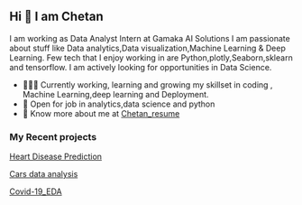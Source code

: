 ## Hi 👋 I am Chetan 
I am working as  Data Analyst Intern at Gamaka AI Solutions
I am passionate about stuff like Data analytics,Data visualization,Machine Learning & Deep Learning. 
Few tech that I enjoy working in are Python,plotly,Seaborn,sklearn and tensorflow. I am actively looking for opportunities in Data Science.

- 👨🏽‍💻 Currently working, learning and growing my skillset in coding , Machine Learning,deep learning and Deployment.
- 🤝 Open for job in  analytics,data science and python
- 👨 Know more about me at [Chetan_resume](https://drive.google.com/file/d/1b6LZriVTDNfBdiqmsNdAT1oxdc73HQZA/view?usp=sharing) 

### My Recent projects 

[Heart Disease Prediction](https://github.com/Chetan265/heart_disease_predition)

[Cars data analysis](https://github.com/Chetan265/Cars_data_analysis)

[Covid-19_EDA](https://github.com/Chetan265/covid_19-EDA)
